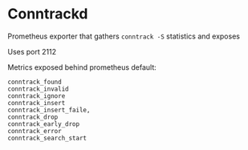 # Conntrackd

Prometheus exporter that gathers `conntrack -S` statistics and exposes

Uses port 2112

Metrics exposed behind prometheus default:

    conntrack_found
    conntrack_invalid
    conntrack_ignore
    conntrack_insert
    conntrack_insert_faile,
    conntrack_drop
    conntrack_early_drop
    conntrack_error
    conntrack_search_start
